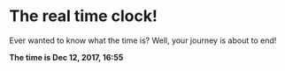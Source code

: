 # The real time clock!

Ever wanted to know what the time is? Well, your journey is about to end!

**The time is Dec 12, 2017, 16:55**